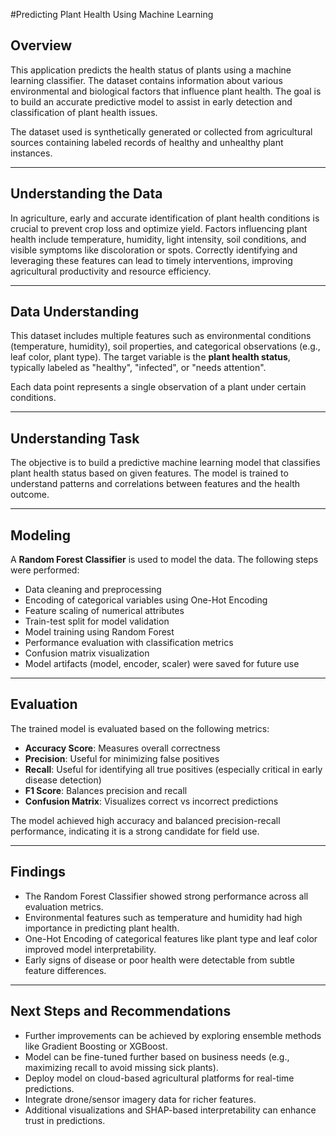 #Predicting Plant Health Using Machine Learning

## Overview  
This application predicts the health status of plants using a machine learning classifier. The dataset contains information about various environmental and biological factors that influence plant health. The goal is to build an accurate predictive model to assist in early detection and classification of plant health issues.

The dataset used is synthetically generated or collected from agricultural sources containing labeled records of healthy and unhealthy plant instances.

---

## Understanding the Data  
In agriculture, early and accurate identification of plant health conditions is crucial to prevent crop loss and optimize yield. Factors influencing plant health include temperature, humidity, light intensity, soil conditions, and visible symptoms like discoloration or spots. Correctly identifying and leveraging these features can lead to timely interventions, improving agricultural productivity and resource efficiency.

---

## Data Understanding  
This dataset includes multiple features such as environmental conditions (temperature, humidity), soil properties, and categorical observations (e.g., leaf color, plant type). The target variable is the **plant health status**, typically labeled as "healthy", "infected", or "needs attention". 

Each data point represents a single observation of a plant under certain conditions.

---

## Understanding Task  
The objective is to build a predictive machine learning model that classifies plant health status based on given features. The model is trained to understand patterns and correlations between features and the health outcome.

---

## Modeling  
A **Random Forest Classifier** is used to model the data. The following steps were performed:

- Data cleaning and preprocessing  
- Encoding of categorical variables using One-Hot Encoding  
- Feature scaling of numerical attributes  
- Train-test split for model validation  
- Model training using Random Forest  
- Performance evaluation with classification metrics  
- Confusion matrix visualization  
- Model artifacts (model, encoder, scaler) were saved for future use

---

## Evaluation  
The trained model is evaluated based on the following metrics:

- **Accuracy Score**: Measures overall correctness  
- **Precision**: Useful for minimizing false positives  
- **Recall**: Useful for identifying all true positives (especially critical in early disease detection)  
- **F1 Score**: Balances precision and recall  
- **Confusion Matrix**: Visualizes correct vs incorrect predictions  

The model achieved high accuracy and balanced precision-recall performance, indicating it is a strong candidate for field use.

---

## Findings  

- The Random Forest Classifier showed strong performance across all evaluation metrics.  
- Environmental features such as temperature and humidity had high importance in predicting plant health.  
- One-Hot Encoding of categorical features like plant type and leaf color improved model interpretability.  
- Early signs of disease or poor health were detectable from subtle feature differences.

---

## Next Steps and Recommendations  

- Further improvements can be achieved by exploring ensemble methods like Gradient Boosting or XGBoost.  
- Model can be fine-tuned further based on business needs (e.g., maximizing recall to avoid missing sick plants).  
- Deploy model on cloud-based agricultural platforms for real-time predictions.  
- Integrate drone/sensor imagery data for richer features.  
- Additional visualizations and SHAP-based interpretability can enhance trust in predictions.  
